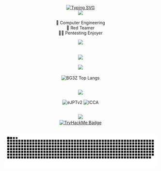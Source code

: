 <div id="encabezado" align="center">
  <a href="https://git.io/typing-svg">
    <img src="https://readme-typing-svg.herokuapp.com/?font=Fira+Code&weight=700&size=28&duration=4500&pause=700&color=7837FA&center=true&vCenter=true&width=600&lines=%3C+Move+In+Silence+%3E;[+Operate+In+The+Shadows+];%23+HackThePlanet" alt="Typing SVG" />
  </a>
</div>


<div id="about" align="center">
    <a href="https://git.io/typing-svg">
        <div align="center">
            <img src="https://readme-typing-svg.herokuapp.com?font=Fira+Code&weight=700&size=25&pause=100000000&color=adabab&center=true&vCenter=true&width=435&lines=%3C+About+Me+%3E" />
        </div>
    </a>
</div>

<p align="center">
  🔎 Computer Engineering<br>
  🔴 Red Teamer<br>
  👨‍💻 Pentesting Enjoyer<br>
</p>

<p align="center">
  <a href="https://linkedin.com/in/1VN">
    <img src="https://img.shields.io/badge/LinkedIn-%230077B5.svg?logo=linkedin&logoColor=white">
  </a>
</p>

<br>

<div id="skills" align="center">
    <a href="https://git.io/typing-svg">
        <img src="https://readme-typing-svg.herokuapp.com?font=Fira+Code&weight=700&size=25&pause=10000000&color=adabab&center=true&vCenter=true&width=435&lines=%3C+My+Skills+%3E" />
    </a>
</div>

<p align="center">
  <a href="https://skillicons.dev">
    <img src="https://skillicons.dev/icons?i=java,linux,bash,powershell,py,windows,wordpress,mysql,photoshop,git,github,gitlab,vim" />
  </a>
</p>

<p align="center">
  <img align="center" src="https://github-readme-stats.vercel.app/api/top-langs/?username=BG3Z&theme=aura&hide_border=false&include_all_commits=true&count_private=false&layout=compact" alt="BG3Z Top Langs"/>
</p>

<br>

<div id="certs" align="center">
    <a href="https://git.io/typing-svg">
        <img src="https://readme-typing-svg.herokuapp.com?font=Fira+Code&weight=700&size=25&pause=10000000&color=adabab&center=true&vCenter=true&width=435&lines=%3C+Certifications+%3E" />
    </a>
</div>

<p align="center">
  <!-- eJPTv2 -->
  <img src="https://us-east-1.graphassets.com/AwCYQkwjSUCbfkm08Ct1Mz/cmcc3wze0lx3007irps13e6k3" width="120" alt="eJPTv2"/>
  <!-- ICCA -->
  <img src="https://miro.medium.com/v2/resize:fit:640/format:webp/1*PCBXs9F7qjom3aUtzeJxOA.png" width="120" alt="ICCA"/>
</p>

<br>

<div id="thm" align="center">
    <a href="https://git.io/typing-svg">
        <img src="https://readme-typing-svg.herokuapp.com?font=Fira+Code&weight=700&size=25&pause=10000000&color=adabab&center=true&vCenter=true&width=435&lines=%3C+THM+Profile+%3E" />
    </a>
</div>
<!-- THM -->
<div align="center">
  <a href="https://tryhackme.com/p/BG3Z">
    <img src="https://tryhackme-badges.s3.amazonaws.com/BG3Z.png?nocache=20250905" alt="TryHackMe Badge">
  </a>
</div>

##
<p align="center">
  <img src="https://raw.githubusercontent.com/platane/snk/output/github-contribution-grid-snake-dark.svg" alt="Snake animation" />
</p>

